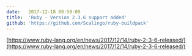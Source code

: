 ```yaml
---
date:	2017-12-18 08:50:00
title:	'Ruby - Version 2.3.6 support added'
github: 'https://github.com/Scalingo/ruby-buildpack'
---
```


[https://www.ruby-lang.org/en/news/2017/12/14/ruby-2-3-6-released/](https://www.ruby-lang.org/en/news/2017/12/14/ruby-2-3-6-released/)
